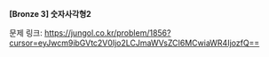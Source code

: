 **[Bronze 3] 숫자사각형2**

문제 링크: https://jungol.co.kr/problem/1856?cursor=eyJwcm9ibGVtc2V0Ijo2LCJmaWVsZCI6MCwiaWR4IjozfQ==
